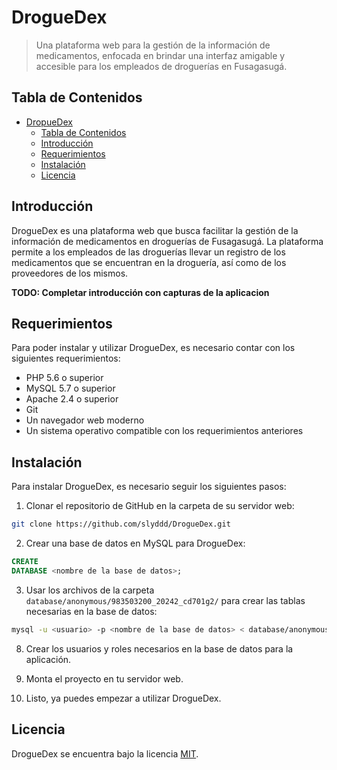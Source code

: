 # DrogueDex

> Una plataforma web para la gestión de la información de medicamentos, enfocada en brindar una interfaz amigable y
> accesible para los empleados de droguerías en Fusagasugá.

## Tabla de Contenidos

- [DropueDex](#droguedex)
    - [Tabla de Contenidos](#tabla-de-contenidos)
    - [Introducción](#introducción)
    - [Requerimientos](#requerimientos)
    - [Instalación](#instalación)
    - [Licencia](#licencia)

## Introducción

DrogueDex es una plataforma web que busca facilitar la gestión de la información de medicamentos en droguerías de
Fusagasugá. La plataforma permite a los empleados de las droguerías llevar un registro de los medicamentos que se
encuentran en la droguería, así como de los proveedores de los mismos.

**TODO: Completar introducción con capturas de la aplicacion**

## Requerimientos

Para poder instalar y utilizar DrogueDex, es necesario contar con los siguientes requerimientos:

- PHP 5.6 o superior
- MySQL 5.7 o superior
- Apache 2.4 o superior
- Git
- Un navegador web moderno
- Un sistema operativo compatible con los requerimientos anteriores

## Instalación

Para instalar DrogueDex, es necesario seguir los siguientes pasos:

1. Clonar el repositorio de GitHub en la carpeta de su servidor web:

```bash
git clone https://github.com/slyddd/DrogueDex.git
```

2. Crear una base de datos en MySQL para DrogueDex:

```sql
CREATE
DATABASE <nombre de la base de datos>;
```

3. Usar los archivos de la carpeta `database/anonymous/983503200_20242_cd701g2/` para crear las tablas necesarias en la
   base de datos:

```bash
mysql -u <usuario> -p <nombre de la base de datos> < database/anonymous/983503200_20242_cd701g2/<nombre del archivo>.sql
```

8. Crear los usuarios y roles necesarios en la base de datos para la aplicación.

9. Monta el proyecto en tu servidor web.

10. Listo, ya puedes empezar a utilizar DrogueDex.

## Licencia

DrogueDex se encuentra bajo la licencia [MIT](LICENSE).